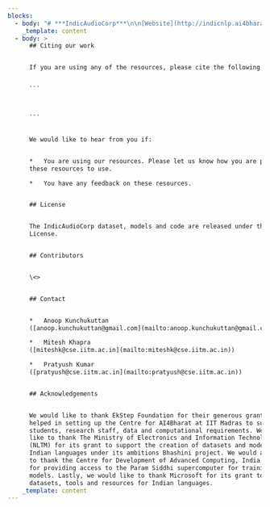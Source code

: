 ```yaml
---
blocks:
  - body: "# ***IndicAudioCorp***\n\n[Website](http://indicnlp.ai4bharat.org/)\_|\_[Paper](https://arxiv.org/abs)\_|\_[Downloads](https://arxiv.org/abs)\n\n***\n\nIndicAudioCorp is a Unlabelled ASR corpus obtained from YouTube and\_[News On AIR](https://newsonair.gov.in/)\_news bulletins. The dataset contains raw audios across 40 Indian Languages.\n\n## Dataset details\n\n![](https://res.cloudinary.com/ai4bharat/image/upload/v1657780987/dhwani_v62iyw.png)\n\n\_Numbers represent hours\n\n## Table of contents\n\n*   [Table of contents](https://github.com/AI4Bharat/IndicAudioCorp#table-of-contents)\n*   [Dataset Format](https://github.com/AI4Bharat/IndicAudioCorp#dataset-format)\n    *   [Folder Structure](https://github.com/AI4Bharat/IndicAudioCorp#folder-structure)\n*   [Downloads](https://github.com/AI4Bharat/IndicAudioCorp#downloads)\n*   [Citing our work](https://github.com/AI4Bharat/IndicAudioCorp#citing-our-work)\n*   [License](https://github.com/AI4Bharat/IndicAudioCorp#license)\n*   [Contributors](https://github.com/AI4Bharat/IndicAudioCorp#contributors)\n*   [Contact](https://github.com/AI4Bharat/IndicAudioCorp#contact)\n*   [Acknowledgements](https://github.com/AI4Bharat/IndicAudioCorp#acknowledgements)\n\n## Dataset Format\n\n*   The audio files present in separate folders.\n*   For YouTubeThe audio filenames are named YouTube-ids and for Newsonair, the contatination of region name, bulletin timing makes the filename.\n\n### Folder Structure\n\nFor YouTube\n\n```\nYT\n├── bengali\n│   ├── XXXXXXXXXXX.wav\n│   ├── XXXXXXXXXXX.wav\n│   ├── XXXXXXXXXXX.wav\n│   └── ...\n├── gujarati\n├── ...\n\n```\n\nFor NOA\n\n```\nNOA\n├── Audio\n│   ├── assamese\n│       ├── audio\n│          ├── newsonair.nic.in\n│           ├── NSD-Assamese-Assamese-0705-0715-201810107486.mp3\n│           ├── NSD-Assamese-Assamese-0705-0715-20181011161537.mp3\n├── gujarati\n├── ...\n\n```\n\n## Downloads\n\n**DatasetLink**YouTube[urls](https://github.com/AI4Bharat/IndicWav2Vec/tree/main/data\\_prep\\_scripts/urls)Newsonaair[url](https://github.com/AI4Bharat/IndicAudioCorp/blob/master/newsonair.nic.in)\n"
    _template: content
  - body: >
      ## Citing our work


      If you are using any of the resources, please cite the following article:


      ```



      ```


      We would like to hear from you if:


      *   You are using our resources. Please let us know how you are putting
      these resources to use.

      *   You have any feedback on these resources.


      ## License


      The IndicAudioCorp dataset, models and code are released under the MIT
      License.


      ## Contributors


      \<>


      ## Contact


      *   Anoop Kunchukuttan
      ([anoop.kunchukuttan@gmail.com](mailto:anoop.kunchukuttan@gmail.com))

      *   Mitesh Khapra
      ([miteshk@cse.iitm.ac.in](mailto:miteshk@cse.iitm.ac.in))

      *   Pratyush Kumar
      ([pratyush@cse.iitm.ac.in](mailto:pratyush@cse.iitm.ac.in))


      ## Acknowledgements


      We would like to thank EkStep Foundation for their generous grant which
      helped in setting up the Centre for AI4Bharat at IIT Madras to support our
      students, research staff, data and computational requirements. We would
      like to thank The Ministry of Electronics and Information Technology
      (NLTM) for its grant to support the creation of datasets and models for
      Indian languages under its ambitions Bhashini project. We would also like
      to thank the Centre for Development of Advanced Computing, India (C-DAC)
      for providing access to the Param Siddhi supercomputer for training our
      models. Lastly, we would like to thank Microsoft for its grant to create
      datasets, tools and resources for Indian languages.
    _template: content
---
```


